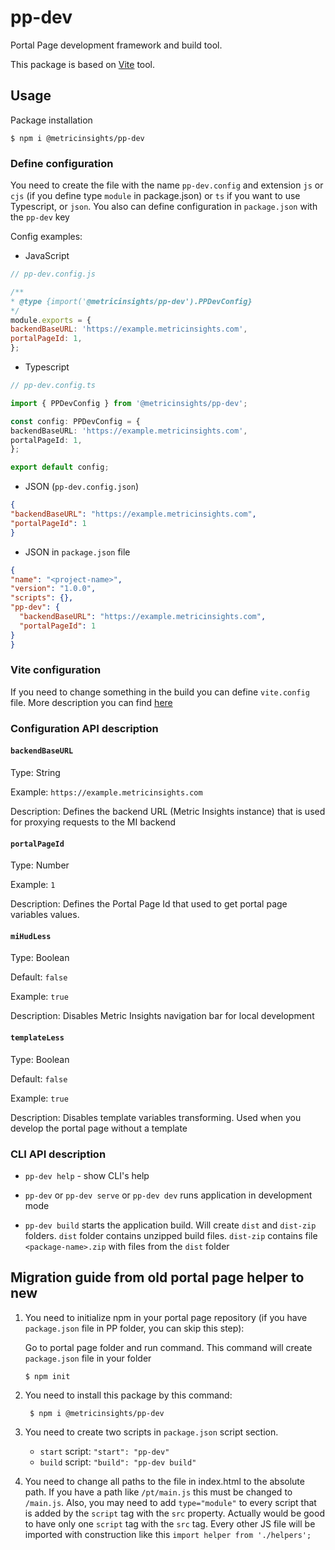 # pp-dev

Portal Page development framework and build tool.

This package is based on [Vite](https://vitejs.dev/) tool.

## Usage

Package installation

```shell
$ npm i @metricinsights/pp-dev
```

### Define configuration

You need to create the file with the name `pp-dev.config` and extension `js` or
`cjs` (if you define type `module` in package.json) or `ts` if you want to use Typescript, or `json`.
You also can define configuration in `package.json` with the `pp-dev` key

Config examples:

- JavaScript

```javascript
// pp-dev.config.js

/**
* @type {import('@metricinsights/pp-dev').PPDevConfig}
*/
module.exports = {
backendBaseURL: 'https://example.metricinsights.com',
portalPageId: 1,
};
```

- Typescript

```typescript
// pp-dev.config.ts

import { PPDevConfig } from '@metricinsights/pp-dev';

const config: PPDevConfig = {
backendBaseURL: 'https://example.metricinsights.com',
portalPageId: 1,
};

export default config;
```

- JSON (`pp-dev.config.json`)

```json
{
"backendBaseURL": "https://example.metricinsights.com",
"portalPageId": 1
}
```

- JSON in `package.json` file

```json
{
"name": "<project-name>",
"version": "1.0.0",
"scripts": {},
"pp-dev": {
  "backendBaseURL": "https://example.metricinsights.com",
  "portalPageId": 1
}
}
```

### Vite configuration

If you need to change something in the build you can define `vite.config` file.
More description you can find [here](https://vitejs.dev/config/)

### Configuration API description

#### `backendBaseURL`

Type: String

Example: `https://example.metricinsights.com`

Description: Defines the backend URL (Metric Insights instance) that is used for proxying requests to the MI backend

#### `portalPageId`

Type: Number

Example: `1`

Description: Defines the Portal Page Id that used to get portal page variables values.

#### `miHudLess`

Type: Boolean

Default: `false`

Example: `true`

Description: Disables Metric Insights navigation bar for local development

#### `templateLess`

Type: Boolean

Default: `false`

Example: `true`

Description: Disables template variables transforming. Used when you develop the portal page without a template

### CLI API description

- `pp-dev help` - show CLI's help

- `pp-dev` or `pp-dev serve` or `pp-dev dev` runs application in development mode
- `pp-dev build` starts the application build. Will create `dist` and `dist-zip` folders. `dist` folder contains unzipped build files. `dist-zip` contains file `<package-name>.zip` with files from the `dist` folder

## Migration guide from old portal page helper to new

1. You need to initialize npm in your portal page repository (if you have `package.json` file in PP folder, you can skip this step):

   Go to portal page folder and run command. This command will create `package.json` file in your folder

   ```shell
   $ npm init
   ```

2. You need to install this package by this command:
   ```shell
    $ npm i @metricinsights/pp-dev
   ```
3. You need to create two scripts in `package.json` script section.

   - `start` script: `"start": "pp-dev"`
   - `build` script: `"build": "pp-dev build"`

4. You need to change all paths to the file in index.html to the absolute path.
   If you have a path like `/pt/main.js` this must be changed to `/main.js`.
   Also, you may need to add `type="module"` to every script that is added by the `script` tag with the `src` property.
   Actually would be good to have only one `script` tag with the `src` tag.
   Every other JS file will be imported with construction like this `import helper from './helpers';`

